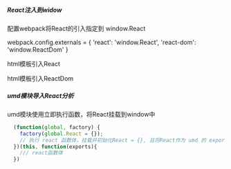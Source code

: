 ##### React注入到widow

配置webpack将React的引入指定到 window.React

webpack.config.externals = {
  'react': 'window.React',
  'react-dom': 'window.ReactDom'
}

html模板引入React
<script src='your react file path'></script>

html模板引入ReactDom
<script src='your react-dom file path'></script>


##### umd模块导入React分析

umd模块使用立即执行函数，将React挂载到window中

```javascript
  (function(global, factory) {
    factory(global.React = {});
    // 执行 react 函数体，挂载并初始化React = {}, 且将React作为 umd 的 exports 在 react 函数体中执行
  })(this, function(exports){
    /// react函数体
  })
```
